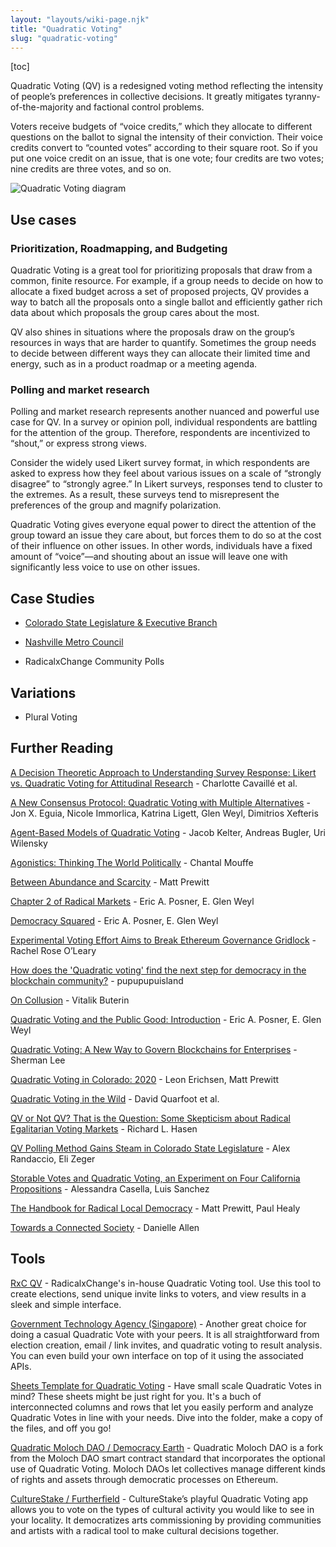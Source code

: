 ```yaml
---
layout: "layouts/wiki-page.njk"
title: "Quadratic Voting"
slug: "quadratic-voting"
---
```

[toc]

Quadratic Voting (QV) is a redesigned voting method reflecting the intensity of people’s preferences in collective decisions. It greatly mitigates tyranny-of-the-majority and factional control problems.

Voters receive budgets of “voice credits,” which they allocate to different questions on the ballot to signal the intensity of their conviction. Their voice credits convert to “counted votes” according to their square root. So if you put one voice credit on an issue, that is one vote; four credits are two votes; nine credits are three votes, and so on.  

![Quadratic Voting diagram](/images/wiki/qv-diagram.png)

## Use cases

### Prioritization, Roadmapping, and Budgeting

Quadratic Voting is a great tool for prioritizing proposals that draw from a common, finite resource. For example, if a group needs to decide on how to allocate a fixed budget across a set of proposed projects, QV provides a way to batch all the proposals onto a single ballot and efficiently gather rich data about which proposals the group cares about the most.

QV also shines in situations where the proposals draw on the group’s resources in ways that are harder to quantify. Sometimes the group needs to decide between different ways they can allocate their limited time and energy, such as in a product roadmap or a meeting agenda.

### Polling and market research

Polling and market research represents another nuanced and powerful use case for QV. In a survey or opinion poll, individual respondents are battling for the attention of the group. Therefore, respondents are incentivized to “shout,” or express strong views.

Consider the widely used Likert survey format, in which respondents are asked to express how they feel about various issues on a scale of “strongly disagree” to “strongly agree.” In Likert surveys, responses tend to cluster to the extremes. As a result, these surveys tend to misrepresent the preferences of the group and magnify polarization.

Quadratic Voting gives everyone equal power to direct the attention of the group toward an issue they care about, but forces them to do so at the cost of their influence on other issues. In other words, individuals have a fixed amount of “voice”—and shouting about an issue will leave one with significantly less voice to use on other issues.

## Case Studies

- [Colorado State Legislature & Executive Branch](/wiki/colorado-qv/)

- [Nashville Metro Council](https://www.forbes.com/sites/zengernews/2022/08/31/nashville-jersey-city-experiment-with-quadratic-voting---a-radical-step/)

- RadicalxChange Community Polls

## Variations

- Plural Voting

## Further Reading

[A Decision Theoretic Approach to Understanding Survey Response: Likert vs. Quadratic Voting for Attitudinal Research](https://lawreview.uchicago.edu/sites/lawreview.uchicago.edu/files/3Chen_WEB_FINAL.pdf) - Charlotte Cavaillé et al.

[A New Consensus Protocol: Quadratic Voting with Multiple Alternatives](https://deliverypdf.ssrn.com/delivery.php?ID=336017068111082117073078066115084112028053007053033039065095095064115100122013102112048110119035050040030030123079097081068064007021047086002012100111068117016123024008082048006025066089069086066075107104070123064105070094066087070002088001090013122000&EXT=pdf&INDEX=TRUE) - Jon X. Eguia, Nicole Immorlica, Katrina Ligett, Glen Weyl, Dimitrios Xefteris

[Agent-Based Models of Quadratic Voting](https://www.researchgate.net/publication/357590353_Agent-Based_Models_of_Quadratic_Voting) - Jacob Kelter, Andreas Bugler, Uri Wilensky

[Agonistics: Thinking The World Politically](https://www.barnesandnoble.com/w/agonistics-chantal-mouffe/1113507188) - Chantal Mouffe

[Between Abundance and Scarcity](/media/blog/between-scarcity-and-abundance/) - Matt Prewitt

[Chapter 2 of Radical Markets](http://governance40.com/wp-content/uploads/2018/11/Eric-Posner-E.-Weyl-Radical-Markets_-Uprooting-Capitalism-and-Democracy-for-a-Just-Society-Princeton-University-Press-2018.pdf) - Eric A. Posner, E. Glen Weyl

[Democracy Squared](https://www.vanderbiltlawreview.org/2015/03/voting-squared-quadratic-voting-in-democratic-politics/) - Eric A. Posner, E. Glen Weyl

[Experimental Voting Effort Aims to Break Ethereum Governance Gridlock](https://www.coindesk.com/experimental-voting-effort-aims-break-ethereum-governance-gridlock) - Rachel Rose O’Leary

[How does the 'Quadratic voting' find the next step for democracy in the blockchain community?](https://medium.com/@pupupupuisland.eth/how-does-the-quadratic-voting-find-the-next-step-for-democracy-in-the-blockchain-community-d6788fc0592d) - pupupupuisland

[On Collusion](https://vitalik.ca/general/2019/04/03/collusion.html) - Vitalik Buterin

[Quadratic Voting and the Public Good: Introduction](/media/papers/qv-and-the-public-good.pdf) - Eric A. Posner, E. Glen Weyl

[Quadratic Voting: A New Way to Govern Blockchains for Enterprises](https://www.forbes.com/sites/shermanlee/2018/05/30/quadratic-voting-a-new-way-to-govern-blockchains-for-enterprises/#1760146b6ef8) - Sherman Lee

[Quadratic Voting in Colorado: 2020](/media/blog/quadratic-voting-in-colorado-2020/) - Leon Erichsen, Matt Prewitt

[Quadratic Voting in the Wild](http://www.sci.sdsu.edu/crmse/msed/papers/Quarfoot2.pdf) - David Quarfoot et al.

[QV or Not QV? That is the Question: Some Skepticism about Radical Egalitarian Voting Markets](https://lawreview.uchicago.edu/publication/qv-or-not-qv-question-some-skepticism-about-radical-egalitarian-voting-marketss) - Richard L. Hasen

[QV Polling Method Gains Steam in Colorado State Legislature](/media/blog/qv-polling-method-gains-steam-in-colorado-state-legislature/) - Alex Randaccio, Eli Zeger

[Storable Votes and Quadratic Voting, an Experiment on Four California Propositions](https://www.nber.org/system/files/working_papers/w25510/w25510.pdf) - Alessandra Casella, Luis Sanchez

[The Handbook for Radical Local Democracy](/media/papers/The_Handbook_for_Radical_Local_Democracy.pdf) - Matt Prewitt, Paul Healy

[Towards a Connected Society](https://lsa.umich.edu/social-solutions/diversity-democracy/oci-series/excerpts/volume-i/toward-a-connected-society.html) - Danielle Allen

## Tools

[RxC QV](https://quadraticvote.radicalxchange.org/) - RadicalxChange's in-house Quadratic Voting tool. Use this tool to create elections, send unique invite links to voters, and view results in a sleek and simple interface.

[Government Technology Agency (Singapore)](https://qv.geek.sg/) - Another great choice for doing a casual Quadratic Vote with your peers. It is all straightforward from election creation, email / link invites, and quadratic voting to result analysis. You can even build your own interface on top of it using the associated APIs.

[Sheets Template for Quadratic Voting](https://drive.google.com/drive/folders/1trnAJ1XOLyZk-0mgedZ3G98MQH3xrL0m?usp=sharing) - Have small scale Quadratic Votes in mind? These sheets might be just right for you. It's a buch of interconnected columns and rows that let you easily perform and analyze Quadratic Votes in line with your needs. Dive into the folder, make a copy of the files, and off you go!

[Quadratic Moloch DAO / Democracy Earth](https://democracy.earth/) - Quadratic Moloch DAO is a fork from the Moloch DAO smart contract standard that incorporates the optional use of Quadratic Voting. Moloch DAOs let collectives manage different kinds of rights and assets through democratic processes on Ethereum.

[CultureStake / Furtherfield](https://www.furtherfield.org/culturestake-2/) - CultureStake’s playful Quadratic Voting app allows you to vote on the types of cultural activity you would like to see in your locality. It democratizes arts commissioning by providing communities and artists with a radical tool to make cultural decisions together.